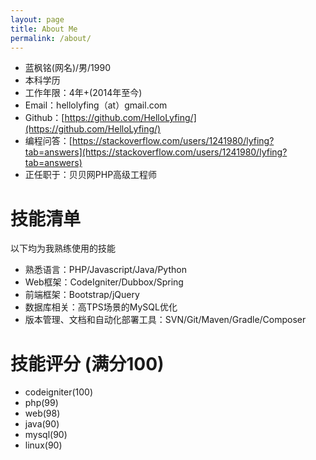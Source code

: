 ```yaml
---
layout: page
title: About Me
permalink: /about/
---
```


 - 蓝枫铭(网名)/男/1990 
 - 本科学历
 - 工作年限：4年+(2014年至今)
 - Email：hellolyfing（at）gmail.com
 - Github：[https://github.com/HelloLyfing/](https://github.com/HelloLyfing/)
 - 编程问答：[https://stackoverflow.com/users/1241980/lyfing?tab=answers](https://stackoverflow.com/users/1241980/lyfing?tab=answers)
 - 正任职于：贝贝网PHP高级工程师

# 技能清单

以下均为我熟练使用的技能

- 熟悉语言：PHP/Javascript/Java/Python
- Web框架：CodeIgniter/Dubbox/Spring
- 前端框架：Bootstrap/jQuery
- 数据库相关：高TPS场景的MySQL优化
- 版本管理、文档和自动化部署工具：SVN/Git/Maven/Gradle/Composer

# 技能评分 (满分100)
- codeigniter(100)
- php(99)
- web(98)
- java(90)
- mysql(90)
- linux(90)
